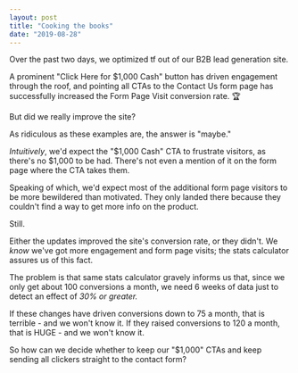 ```yaml
---
layout: post
title: "Cooking the books"
date: "2019-08-28"
---
```


Over the past two days, we optimized tf out of our B2B lead generation site.

A prominent "Click Here for $1,000 Cash" button has driven engagement through the roof, and pointing all CTAs to the Contact Us form page has successfully increased the Form Page Visit conversion rate. 🏆

But did we really improve the site?

As ridiculous as these examples are, the answer is "maybe."

_Intuitively_, we'd expect the "$1,000 Cash" CTA to frustrate visitors, as there's no $1,000 to be had. There's not even a mention of it on the form page where the CTA takes them.

Speaking of which, we'd expect most of the additional form page visitors to be more bewildered than motivated. They only landed there because they couldn't find a way to get more info on the product.

Still.

Either the updates improved the site's conversion rate, or they didn't. We _know_ we've got more engagement and form page visits; the stats calculator assures us of this fact.

The problem is that same stats calculator gravely informs us that, since we only get about 100 conversions a month, we need 6 weeks of data just to detect an effect of _30% or greater._

If these changes have driven conversions down to 75 a month, that is terrible - and we won't know it. If they raised conversions to 120 a month, that is HUGE - and we won't know it.

So how can we decide whether to keep our "$1,000" CTAs and keep sending all clickers straight to the contact form?
